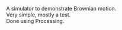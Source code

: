 A simulator to demonstrate Brownian motion.<br>
Very simple, mostly a test.<br>
Done using Processing.
